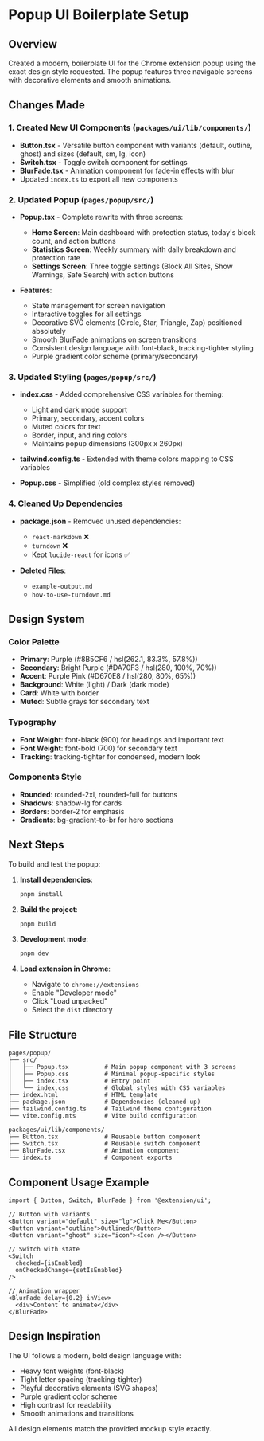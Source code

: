 # Popup UI Boilerplate Setup

## Overview
Created a modern, boilerplate UI for the Chrome extension popup using the exact design style requested. The popup features three navigable screens with decorative elements and smooth animations.

## Changes Made

### 1. Created New UI Components (`packages/ui/lib/components/`)
- **Button.tsx** - Versatile button component with variants (default, outline, ghost) and sizes (default, sm, lg, icon)
- **Switch.tsx** - Toggle switch component for settings
- **BlurFade.tsx** - Animation component for fade-in effects with blur
- Updated `index.ts` to export all new components

### 2. Updated Popup (`pages/popup/src/`)
- **Popup.tsx** - Complete rewrite with three screens:
  - **Home Screen**: Main dashboard with protection status, today's block count, and action buttons
  - **Statistics Screen**: Weekly summary with daily breakdown and protection rate
  - **Settings Screen**: Three toggle settings (Block All Sites, Show Warnings, Safe Search) with action buttons
  
- **Features**:
  - State management for screen navigation
  - Interactive toggles for all settings
  - Decorative SVG elements (Circle, Star, Triangle, Zap) positioned absolutely
  - Smooth BlurFade animations on screen transitions
  - Consistent design language with font-black, tracking-tighter styling
  - Purple gradient color scheme (primary/secondary)

### 3. Updated Styling (`pages/popup/src/`)
- **index.css** - Added comprehensive CSS variables for theming:
  - Light and dark mode support
  - Primary, secondary, accent colors
  - Muted colors for text
  - Border, input, and ring colors
  - Maintains popup dimensions (300px x 260px)
  
- **tailwind.config.ts** - Extended with theme colors mapping to CSS variables
- **Popup.css** - Simplified (old complex styles removed)

### 4. Cleaned Up Dependencies
- **package.json** - Removed unused dependencies:
  - `react-markdown` ❌
  - `turndown` ❌
  - Kept `lucide-react` for icons ✅

- **Deleted Files**:
  - `example-output.md`
  - `how-to-use-turndown.md`

## Design System

### Color Palette
- **Primary**: Purple (#8B5CF6 / hsl(262.1, 83.3%, 57.8%))
- **Secondary**: Bright Purple (#DA70F3 / hsl(280, 100%, 70%))
- **Accent**: Purple Pink (#D670E8 / hsl(280, 80%, 65%))
- **Background**: White (light) / Dark (dark mode)
- **Card**: White with border
- **Muted**: Subtle grays for secondary text

### Typography
- **Font Weight**: font-black (900) for headings and important text
- **Font Weight**: font-bold (700) for secondary text
- **Tracking**: tracking-tighter for condensed, modern look

### Components Style
- **Rounded**: rounded-2xl, rounded-full for buttons
- **Shadows**: shadow-lg for cards
- **Borders**: border-2 for emphasis
- **Gradients**: bg-gradient-to-br for hero sections

## Next Steps

To build and test the popup:

1. **Install dependencies**:
   ```bash
   pnpm install
   ```

2. **Build the project**:
   ```bash
   pnpm build
   ```

3. **Development mode**:
   ```bash
   pnpm dev
   ```

4. **Load extension in Chrome**:
   - Navigate to `chrome://extensions`
   - Enable "Developer mode"
   - Click "Load unpacked"
   - Select the `dist` directory

## File Structure

```
pages/popup/
├── src/
│   ├── Popup.tsx          # Main popup component with 3 screens
│   ├── Popup.css          # Minimal popup-specific styles
│   ├── index.tsx          # Entry point
│   └── index.css          # Global styles with CSS variables
├── index.html             # HTML template
├── package.json           # Dependencies (cleaned up)
├── tailwind.config.ts     # Tailwind theme configuration
└── vite.config.mts        # Vite build configuration

packages/ui/lib/components/
├── Button.tsx             # Reusable button component
├── Switch.tsx             # Reusable switch component
├── BlurFade.tsx           # Animation component
└── index.ts               # Component exports
```

## Component Usage Example

```tsx
import { Button, Switch, BlurFade } from '@extension/ui';

// Button with variants
<Button variant="default" size="lg">Click Me</Button>
<Button variant="outline">Outlined</Button>
<Button variant="ghost" size="icon"><Icon /></Button>

// Switch with state
<Switch 
  checked={isEnabled} 
  onCheckedChange={setIsEnabled} 
/>

// Animation wrapper
<BlurFade delay={0.2} inView>
  <div>Content to animate</div>
</BlurFade>
```

## Design Inspiration
The UI follows a modern, bold design language with:
- Heavy font weights (font-black)
- Tight letter spacing (tracking-tighter)
- Playful decorative elements (SVG shapes)
- Purple gradient color scheme
- High contrast for readability
- Smooth animations and transitions

All design elements match the provided mockup style exactly.

